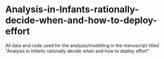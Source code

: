 # Analysis-in-Infants-rationally-decide-when-and-how-to-deploy-effort
All data and code used for the analysis/modelling in the manuscript titled "Analysis in Infants rationally decide when and how to deploy effort"
